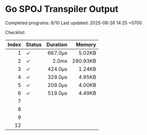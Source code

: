 # Go SPOJ Transpiler Output

Completed programs: 6/10
Last updated: 2025-08-26 14:25 +0700

Checklist:

| Index | Status | Duration | Memory |
|------:|--------|---------:|-------:|
| 1 | ✓ | 667.0µs | 5.02KB |
| 2 | ✓ | 2.0ms | 280.93KB |
| 3 | ✓ | 424.0µs | 1.24KB |
| 4 | ✓ | 329.0µs | 4.95KB |
| 5 | ✓ | 209.0µs | 4.00KB |
| 6 | ✓ | 519.0µs | 4.49KB |
| 7 |   |  |  |
| 8 |   |  |  |
| 9 |   |  |  |
| 12 |   |  |  |
